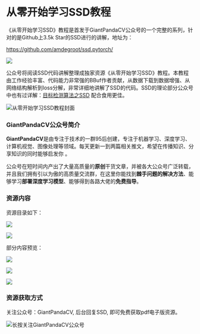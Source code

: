# 从零开始学习SSD教程

《从零开始学习SSD》教程是首发于GiantPandaCV公众号的一个完整的系列，针对的是Github上3.5k Star的SSD进行的讲解，地址为：

 https://github.com/amdegroot/ssd.pytorch/ 

![](https://img-blog.csdnimg.cn/2020041421475093.png?x-oss-process=image/watermark,type_ZmFuZ3poZW5naGVpdGk,shadow_10,text_aHR0cHM6Ly9ibG9nLmNzZG4ubmV0L0REX1BQX0pK,size_16,color_FFFFFF,t_70)

公众号将阅读SSD代码讲解整理成独家资源《从零开始学习SSD》教程。本教程由工作经验丰富、代码能力非常强的BBuf作者贡献，从数据下载到数据增强、从网络结构解析到loss分解，非常详细地讲解了SSD的代码。SSD的理论部分公众号中也有过详解：[目标检测算法之SSD](https://mp.weixin.qq.com/s?__biz=MzA4MjY4NTk0NQ==&mid=2247483996&idx=1&sn=8cc2c3075772239c534fcdfc68b4f63d&chksm=9f80b8caa8f731dc75d70f6a2cc02576ccc460893d10c3b7c1ef391adba9a5faa960c39c601b&scene=21#wechat_redirect ) 配合食用更佳。



![从零开始学习SSD教程封面](https://img-blog.csdnimg.cn/20200414214553608.png?x-oss-process=image/watermark,type_ZmFuZ3poZW5naGVpdGk,shadow_10,text_aHR0cHM6Ly9ibG9nLmNzZG4ubmV0L0REX1BQX0pK,size_16,color_FFFFFF,t_70)



### GiantPandaCV公众号简介

 **GiantPandaCV**是由专注于技术的一群95后创建，专注于机器学习、深度学习、计算机视觉、图像处理等领域。每天更新一到两篇相关推文，希望在传播知识、分享知识的同时能够启发你 。

公众号在短时间内产出了大量高质量的**原创**干货文章，并被各大公众号广泛转载，并且我们拥有引以为傲的高质量交流群，在这里你能找到**棘手问题的解决方法**、能够学习**部署深度学习模型**、能够得到各路大佬的**免费指导**。

### 资源内容

资源目录如下：

![](https://img-blog.csdnimg.cn/20200414215606540.png?x-oss-process=image/watermark,type_ZmFuZ3poZW5naGVpdGk,shadow_10,text_aHR0cHM6Ly9ibG9nLmNzZG4ubmV0L0REX1BQX0pK,size_16,color_FFFFFF,t_70)

![](https://img-blog.csdnimg.cn/20200414215652491.png?x-oss-process=image/watermark,type_ZmFuZ3poZW5naGVpdGk,shadow_10,text_aHR0cHM6Ly9ibG9nLmNzZG4ubmV0L0REX1BQX0pK,size_16,color_FFFFFF,t_70)

部分内容预览：

![](https://img-blog.csdnimg.cn/20200414214908331.png?x-oss-process=image/watermark,type_ZmFuZ3poZW5naGVpdGk,shadow_10,text_aHR0cHM6Ly9ibG9nLmNzZG4ubmV0L0REX1BQX0pK,size_16,color_FFFFFF,t_70)



![](https://img-blog.csdnimg.cn/20200414214949570.png?x-oss-process=image/watermark,type_ZmFuZ3poZW5naGVpdGk,shadow_10,text_aHR0cHM6Ly9ibG9nLmNzZG4ubmV0L0REX1BQX0pK,size_16,color_FFFFFF,t_70)

![](https://img-blog.csdnimg.cn/20200414215056472.png?x-oss-process=image/watermark,type_ZmFuZ3poZW5naGVpdGk,shadow_10,text_aHR0cHM6Ly9ibG9nLmNzZG4ubmV0L0REX1BQX0pK,size_16,color_FFFFFF,t_70)

### 资源获取方式

关注公众号：GiantPandaCV, 后台回复SSD, 即可免费获取pdf电子版资源。

![长按关注GiantPandaCV公众号](https://img-blog.csdnimg.cn/20200116212417846.jpg)